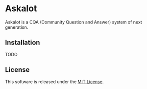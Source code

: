 # Askalot

Askalot is a CQA (Community Question and Answer) system of next generation.

## Installation

TODO

## License

This software is released under the [MIT License](LICENSE.md).
